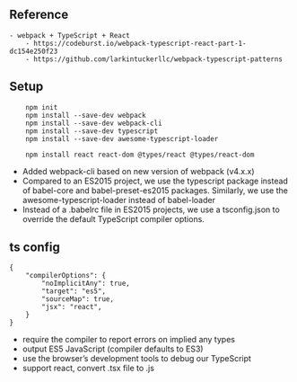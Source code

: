 ## Reference
    - webpack + TypeScript + React
        - https://codeburst.io/webpack-typescript-react-part-1-dc154e250f23
        - https://github.com/larkintuckerllc/webpack-typescript-patterns

## Setup
```
    npm init
    npm install --save-dev webpack
    npm install --save-dev webpack-cli
    npm install --save-dev typescript
    npm install --save-dev awesome-typescript-loader

    npm install react react-dom @types/react @types/react-dom
```
- Added webpack-cli based on new version of webpack (v4.x.x)
- Compared to an ES2015 project, we use the typescript package instead of babel-core and babel-preset-es2015 packages. Similarly, we use the awesome-typescript-loader instead of babel-loader
- Instead of a .babelrc file in ES2015 projects, we use a tsconfig.json to override the default TypeScript compiler options.


## ts config
```
{
    "compilerOptions": {
        "noImplicitAny": true,
        "target": "es5", 
        "sourceMap": true,
        "jsx": "react",
    }
}
```
- require the compiler to report errors on implied any types
- output ES5 JavaScript (compiler defaults to ES3)
- use the browser’s development tools to debug our TypeScript
- support react, convert .tsx file to .js 